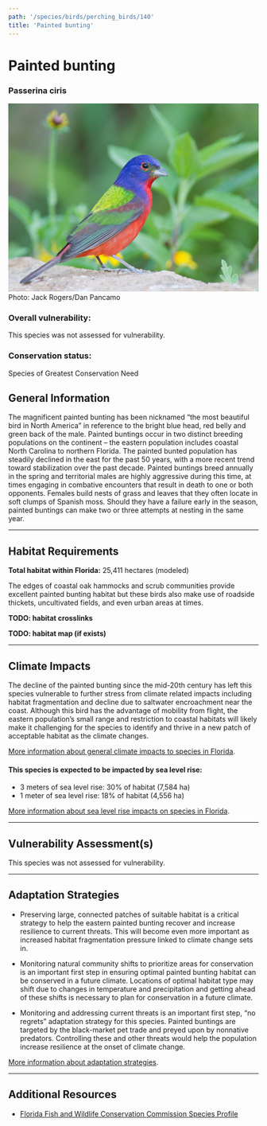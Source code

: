 ```yaml
---
path: '/species/birds/perching_birds/140'
title: 'Painted bunting'
---
```


# Painted bunting

### Passerina ciris

<div id="TopSection">

<div class="header-photo"><img src="140.jpg" alt="Photo for Painted bunting"/>
<figcaption>Photo: Jack Rogers/Dan Pancamo</figcaption></div>

<div>

### Overall vulnerability:

This species was not assessed for vulnerability.

### Conservation status:

Species of Greatest Conservation Need

</div>
</div>

## General Information

The magnificent painted bunting has been nicknamed “the most beautiful bird in North America” in reference to the bright blue head, red belly and green back of the male.  Painted buntings occur in two distinct breeding populations on the continent – the eastern population includes coastal North Carolina to northern Florida.  The painted bunted population has steadily declined in the east for the past 50 years, with a more recent trend toward stabilization over the past decade.  Painted buntings breed annually in the spring and territorial males are highly aggressive during this time, at times engaging in combative encounters that result in death to one or both opponents.  Females build nests of grass and leaves that they often locate in soft clumps of Spanish moss.  Should they have a failure early in the season, painted buntings can make two or three attempts at nesting in the same year.

<hr />

## Habitat Requirements

**Total habitat within Florida:** 25,411 hectares (modeled)

The edges of coastal oak hammocks and scrub communities provide excellent painted bunting habitat but these birds also make use of roadside thickets, uncultivated fields, and even urban areas at times.

**TODO: habitat crosslinks**

**TODO: habitat map (if exists)**

<hr />

## Climate Impacts

The decline of the painted bunting since the mid-20th century has left this species vulnerable to further stress from climate related impacts including habitat fragmentation and decline due to saltwater encroachment near the coast.  Although this bird has the advantage of mobility from flight, the eastern population’s small range and restriction to coastal habitats will likely make it challenging for the species to identify and thrive in a new patch of acceptable habitat as the climate changes.

[More information about general climate impacts to species in Florida](/impacts/species).


#### This species is expected to be impacted by sea level rise:

- 3 meters of sea level rise: 30% of habitat (7,584 ha)
- 1 meter of sea level rise: 18% of habitat (4,556 ha)

[More information about sea level rise impacts on species in Florida](/impacts/species/slr).
    

<hr />

## Vulnerability Assessment(s)

This species was not assessed for vulnerability.

<hr />

## Adaptation Strategies

- Preserving large, connected patches of suitable habitat is a critical strategy to help the eastern painted bunting recover and increase resilience to current threats.  This will become even more important as increased habitat fragmentation pressure linked to climate change sets in.

- Monitoring natural community shifts to prioritize areas for conservation is an important first step in ensuring optimal painted bunting habitat can be conserved in a future climate.  Locations of optimal habitat type may shift due to changes in temperature and precipitation and getting ahead of these shifts is necessary to plan for conservation in a future climate.

- Monitoring and addressing current threats is an important first step, “no regrets” adaptation strategy for this species.  Painted buntings are targeted by the black-market pet trade and preyed upon by nonnative predators.  Controlling these and other threats would help the population increase resilience at the onset of climate change.

[More information about adaptation strategies](/strategies).

<hr />


## Additional Resources

- [Florida Fish and Wildlife Conservation Commission Species Profile](https://myfwc.com/wildlifehabitats/profiles/birds/songbirds/painted-bunting/)
